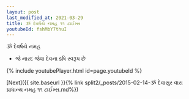 ```yaml
---
layout: post
last_modified_at: 2021-03-29
title: ૐ દેવર્ષયે નમહ ૧૧ ટાઈમ્સ
youtubeId: fshMbY7thuI
---
```

 
 
 ૐ દેવર્ષયે નમહ  
 
 -  જે નારદ જેવા દેવના sષિ સ્વરૂપ છે 
 
  
 
  
 
 
 
 
 
 


{% include youtubePlayer.html id=page.youtubeId %}
 
[Next]({{ site.baseurl }}{% link  split2/_posts/2015-02-14-ૐ દેવાસુર વારા પ્રાધાન્ય નમહ ૧૧ ટાઈમ્સ.md%})
 

